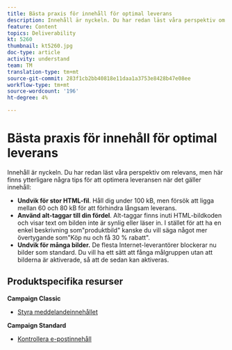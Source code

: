 ```yaml
---
title: Bästa praxis för innehåll för optimal leverans
description: Innehåll är nyckeln. Du har redan läst våra perspektiv om relevans, men här finns några tips som hjälper dig att optimera leveransen när det gäller innehåll.
feature: Content
topics: Deliverability
kt: 5260
thumbnail: kt5260.jpg
doc-type: article
activity: understand
team: TM
translation-type: tm+mt
source-git-commit: 283f1cb2bb40818e11daa1a3753e8428b47e08ee
workflow-type: tm+mt
source-wordcount: '196'
ht-degree: 4%

---
```



# Bästa praxis för innehåll för optimal leverans

Innehåll är nyckeln. Du har redan läst våra perspektiv om relevans, men här finns ytterligare några tips för att optimera leveransen när det gäller innehåll:

* **Undvik för stor HTML-fil**. Håll dig under 100 kB, men försök att ligga mellan 60 och 80 kB för att förhindra långsam leverans.
* **Använd alt-taggar till din fördel**. Alt-taggar finns inuti HTML-bildkoden och visar text om bilden inte är synlig eller läser in. I stället för att ha en enkel beskrivning som&quot;produktbild&quot; kanske du vill säga något mer övertygande som&quot;Köp nu och få 30 % rabatt&quot;.
* **Undvik för många bilder.** De flesta Internet-leverantörer blockerar nu bilder som standard. Du vill ha ett sätt att fånga målgruppen utan att bilderna är aktiverade, så att de sedan kan aktiveras.

## Produktspecifika resurser

**Campaign Classic**

* [Styra meddelandeinnehållet](https://experienceleague.adobe.com/docs/campaign-classic/using/sending-messages/deliverability-management/control-message-content.html)

**Campaign Standard**

* [Kontrollera e-postinnehåll](https://experienceleague.adobe.com/docs/campaign-standard/using/testing-and-sending/managing-deliverability/control-email-content.html#testing-and-sending)
